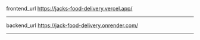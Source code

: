 frontend_url
https://jacks-food-delivery.vercel.app/

---

backend_url
https://jack-food-delivery.onrender.com/

---
